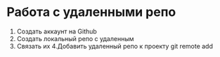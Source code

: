 # Работа с удаленными репо

1. Создать аккаунт на Github
2. Создать локальный репо с удаленным
3. Связать их
4.Добавить удаленный репо к проекту
git remote add <URL>
